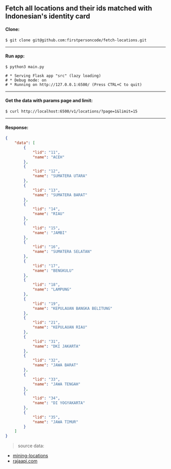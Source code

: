 ## Fetch all locations and their ids matched with Indonesian's identity card

#### Clone:
```
$ git clone git@github.com:firstpersoncode/fetch-locations.git
```
---
#### Run app:
```
$ python3 main.py

# * Serving Flask app "src" (lazy loading)
# * Debug mode: on
# * Running on http://127.0.0.1:6500/ (Press CTRL+C to quit)
```
---
#### Get the data with params page and limit:
```
$ curl http://localhost:6500/v1/locations/?page=1&limit=15
```
---
#### Response:
```json
{
    "data": [
        {
            "lid": "11",
            "name": "ACEH"
        },
        {
            "lid": "12",
            "name": "SUMATERA UTARA"
        },
        {
            "lid": "13",
            "name": "SUMATERA BARAT"
        },
        {
            "lid": "14",
            "name": "RIAU"
        },
        {
            "lid": "15",
            "name": "JAMBI"
        },
        {
            "lid": "16",
            "name": "SUMATERA SELATAN"
        },
        {
            "lid": "17",
            "name": "BENGKULU"
        },
        {
            "lid": "18",
            "name": "LAMPUNG"
        },
        {
            "lid": "19",
            "name": "KEPULAUAN BANGKA BELITUNG"
        },
        {
            "lid": "21",
            "name": "KEPULAUAN RIAU"
        },
        {
            "lid": "31",
            "name": "DKI JAKARTA"
        },
        {
            "lid": "32",
            "name": "JAWA BARAT"
        },
        {
            "lid": "33",
            "name": "JAWA TENGAH"
        },
        {
            "lid": "34",
            "name": "DI YOGYAKARTA"
        },
        {
            "lid": "35",
            "name": "JAWA TIMUR"
        }
    ]
}
```

> source data:
- [mining-locations](https://github.com/firstpersoncode/mining-locations)
- [rajaapi.com](https://rajaapi.com/)
